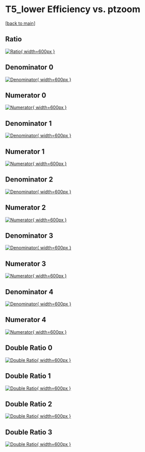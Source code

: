 # T5_lower Efficiency vs. ptzoom

[[back to main](./)]



## Ratio

[![Ratio](../mtv/var/T5_lower_base_211_0_eff_ptzoom.png){ width=600px }](../mtv/var/T5_lower_base_211_0_eff_ptzoom.pdf)

## Denominator 0

[![Denominator](../mtv/den/T5_lower_base_211_0_eff_ptzoom_den0.png){ width=600px }](../mtv/den/T5_lower_base_211_0_eff_ptzoom_den0.pdf)

## Numerator 0

[![Numerator](../mtv/num/T5_lower_base_211_0_eff_ptzoom_num0.png){ width=600px }](../mtv/num/T5_lower_base_211_0_eff_ptzoom_num0.pdf)

## Denominator 1

[![Denominator](../mtv/den/T5_lower_base_211_0_eff_ptzoom_den1.png){ width=600px }](../mtv/den/T5_lower_base_211_0_eff_ptzoom_den1.pdf)

## Numerator 1

[![Numerator](../mtv/num/T5_lower_base_211_0_eff_ptzoom_num1.png){ width=600px }](../mtv/num/T5_lower_base_211_0_eff_ptzoom_num1.pdf)

## Denominator 2

[![Denominator](../mtv/den/T5_lower_base_211_0_eff_ptzoom_den2.png){ width=600px }](../mtv/den/T5_lower_base_211_0_eff_ptzoom_den2.pdf)

## Numerator 2

[![Numerator](../mtv/num/T5_lower_base_211_0_eff_ptzoom_num2.png){ width=600px }](../mtv/num/T5_lower_base_211_0_eff_ptzoom_num2.pdf)

## Denominator 3

[![Denominator](../mtv/den/T5_lower_base_211_0_eff_ptzoom_den3.png){ width=600px }](../mtv/den/T5_lower_base_211_0_eff_ptzoom_den3.pdf)

## Numerator 3

[![Numerator](../mtv/num/T5_lower_base_211_0_eff_ptzoom_num3.png){ width=600px }](../mtv/num/T5_lower_base_211_0_eff_ptzoom_num3.pdf)

## Denominator 4

[![Denominator](../mtv/den/T5_lower_base_211_0_eff_ptzoom_den4.png){ width=600px }](../mtv/den/T5_lower_base_211_0_eff_ptzoom_den4.pdf)

## Numerator 4

[![Numerator](../mtv/num/T5_lower_base_211_0_eff_ptzoom_num4.png){ width=600px }](../mtv/num/T5_lower_base_211_0_eff_ptzoom_num4.pdf)

## Double Ratio 0

[![Double Ratio](../mtv/ratio/T5_lower_base_211_0_eff_ptzoom_ratio0.png){ width=600px }](../mtv/ratio/T5_lower_base_211_0_eff_ptzoom_ratio0.pdf)

## Double Ratio 1

[![Double Ratio](../mtv/ratio/T5_lower_base_211_0_eff_ptzoom_ratio1.png){ width=600px }](../mtv/ratio/T5_lower_base_211_0_eff_ptzoom_ratio1.pdf)

## Double Ratio 2

[![Double Ratio](../mtv/ratio/T5_lower_base_211_0_eff_ptzoom_ratio2.png){ width=600px }](../mtv/ratio/T5_lower_base_211_0_eff_ptzoom_ratio2.pdf)

## Double Ratio 3

[![Double Ratio](../mtv/ratio/T5_lower_base_211_0_eff_ptzoom_ratio3.png){ width=600px }](../mtv/ratio/T5_lower_base_211_0_eff_ptzoom_ratio3.pdf)

